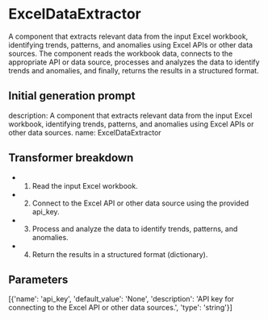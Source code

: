 
# ExcelDataExtractor

A component that extracts relevant data from the input Excel workbook, identifying trends, patterns, and anomalies using Excel APIs or other data sources. The component reads the workbook data, connects to the appropriate API or data source, processes and analyzes the data to identify trends and anomalies, and finally, returns the results in a structured format.

## Initial generation prompt
description: A component that extracts relevant data from the input Excel workbook,
  identifying trends, patterns, and anomalies using Excel APIs or other data sources.
name: ExcelDataExtractor


## Transformer breakdown
- 1. Read the input Excel workbook.
- 2. Connect to the Excel API or other data source using the provided api_key.
- 3. Process and analyze the data to identify trends, patterns, and anomalies.
- 4. Return the results in a structured format (dictionary).

## Parameters
[{'name': 'api_key', 'default_value': 'None', 'description': 'API key for connecting to the Excel API or other data sources.', 'type': 'string'}]

        